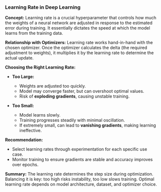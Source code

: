 ### Learning Rate in Deep Learning

**Concept:**
Learning rate is a crucial hyperparameter that controls how much the weights of a neural network are adjusted in response to the estimated error during training. It essentially dictates the speed at which the model learns from the training data.

**Relationship with Optimizers:**
Learning rate works hand-in-hand with the chosen optimizer. Once the optimizer calculates the delta (the required adjustment to weights), it multiplies it by the learning rate to determine the actual update.

**Choosing the Right Learning Rate:**

* **Too Large:**

  * Weights are adjusted too quickly.
  * Model may converge faster, but can overshoot optimal values.
  * Risk of **exploding gradients**, causing unstable training.
* **Too Small:**

  * Model learns slowly.
  * Training progresses steadily with minimal oscillation.
  * If extremely small, can lead to **vanishing gradients**, making learning ineffective.

**Recommendation:**

* Select learning rates through experimentation for each specific use case.
* Monitor training to ensure gradients are stable and accuracy improves over epochs.

**Summary:**
The learning rate determines the step size during optimization. Balancing it is key: too high risks instability, too low slows training. Optimal learning rate depends on model architecture, dataset, and optimizer choice.
